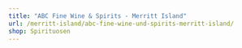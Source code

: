 ```yaml
---
title: "ABC Fine Wine & Spirits - Merritt Island"
url: /merritt-island/abc-fine-wine-und-spirits-merritt-island/
shop: Spirituosen
---
```

